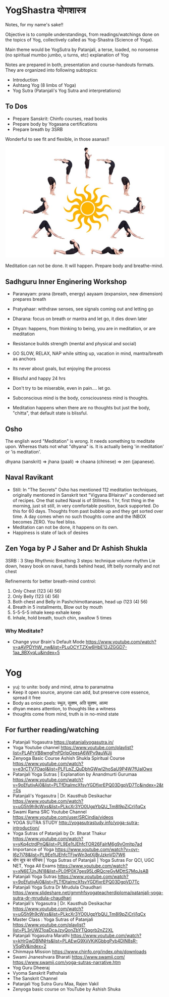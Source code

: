 # YogShastra योगशास्त्र

Notes, for my name's sake!!

Objective is to compile understandings, from readings/watchings done on the topics of Yog, collectively called as Yog-Shastra (Science of Yoga).

Main theme would be YogSutra by Patanjali, a terse, loaded, no nonsense (no spiritual mumbo jumbo, u turns, etc) explanation of Yog

Notes are prepared in both, presentation and course-handouts formats. They are organized into following subtopics:
- Introduction
- Ashtang Yog (8 limbs of Yoga)
- Yog Sutra (Patanjali's Yog Sutra and interpretations)

## To Dos
- Prepare Sanskrit: Chinfo courses, read books
- Prepare body by Yogasana certifications
- Prepare breath by 3SRB

Wonderful to see fit and flexible, in those asanas!!

<img src="images/sunsal.jpg" />

Meditation can not be done. It will happen. Prepare body and breathe-mind.

## Sadhguru Inner Enginering Workshop
- Paranayam: prana (breath, energy) aayaam (expansion, new dimension) prepares breath
- Pratyahaar: withdraw senses, see signals coming out and letting go
- Dharana: focus on breath or mantra and let go, it dies down later
- Dhyan: happens, from thinking to being, you are in meditation, or are meditation

- Resistance builds strength (mental and physical and social)

- GO SLOW, RELAX, NAP while sitting up, vacation in mind, mantra/breath as anchors
- Its never about goals, but enjoying the process
- Blissful and happy 24 hrs
- Don't try to be miserable, even in pain.... let go.

- Subconscious mind is the body, consciousness mind is thoughts. 
- Meditation happens when there are no thoughts but just the body, "chitta", that default state is blissful.


## Osho
The english word "Meditation" is wrong. It needs something to meditate upon. Whereas
 thats not what "dhyana" is. It is actually being 'in meditation' or 'is meditation'.
 
dhyana (sanskrit) => jhana (paali) => chaana (chinese) => zen (japanese).

## Naval Ravikant
- Still: In "The Secrets" Osho has mentioned 112 meditation techniques, originally mentioned in Sanskrit text "Vigyana BHairavi" a condensed set of recipes.
One that suited Naval is of Stillness. 1 hr, first thing in the morning, just sit still, in very comfortable position, back supported. Do this for 60 days.
Thoughts from past bubble up and they get sorted over time. A day comes when no such thoughts come and the INBOX becomes ZERO. You feel bliss.
- Meditation can not be done, it happens on its own.
- Happiness is state of lack of desires

## Zen Yoga by P J Saher and Dr Ashish Shukla
3SRB : 3 Step Rhythmic Breathing
3 steps: technique volume rhythm
Lie down, heavy book on naval, hands behind head, lift belly normally and not chest

Refinements for better breath-mind control:
1. Only Chest (123 (4) 56)
2. Only Belly (123 (4) 56)
3. Both chest and Belly in Pashchimottanasan, head up (123 (4) 56)
4. Breath in 5 installments, Blow out by mouth
5. 5-5-5-5 inhale keep exhale keep
6. Inhale, hold breath, touch chin, swallow 5 times

### Why Meditate?
* Change your Brain's Default Mode  https://www.youtube.com/watch?v=aAVPDYhW_nw&list=PLuOCYTZXw6HbE12JZGGD7-1aa_8BXyqLu&index=5 

# Yog 
- yuj: to unite: body and mind, atma to paramatma
- Keep it open source, anyone can add, but preserve core essence, spread it free
- Body as onion peels: स्थुल, सूक्श्म, अति सुक्श्म, आत्मा
- dhyan means attention, to thoughts like a witness 
- thoughts come from mind, truth is in no-mind state


## For further reading/watching
- Patanjali Yogasutra https://patanjaliyogasutra.in/
- Yoga Youtube channel https://www.youtube.com/playlist?list=PLAPrVB8wngPnPDrlpOeesA6WPv9auWJij
- Zenyoga Basic Course Ashish Shukla Spiritual Course https://www.youtube.com/watch?v=e3rCTV7OaoI&list=PLFLpZ_QuDbhGWwI2hoSaU9P4W7fUalOwx
- Patanjali Yoga Sutras | Explanation by Anandmurti Gurumaa https://www.youtube.com/watch?v=9oEfutjvAi0&list=PLTfDtaImcXfsvYGDfjxrEPQ03DgpVD7Tc&index=2&t=0s
- Patanjali's Yogasutra | Dr. Kausthub Desikachar https://www.youtube.com/watch?v=uG5h9h9cWxs&list=PLkcXr3YO0UgpYbQU_Tm8l9pZiCrlj1qCx
- Swami Rama SRC Youtube Channel https://www.youtube.com/user/SRCindia/videos
- YOGA SUTRA STUDY http://yogasutrastudy.info/yoga-sutra-introduction/
- Yoga Sutras of Patanjali by Dr. Bharat Thakur https://www.youtube.com/watch?v=yKq4ctrdPnQ&list=PL9Ee1tJEhfcTOR26FalrM6g9vOmltp7ad
- Importance of Yoga https://www.youtube.com/watch?v=oyr-I6z7j78&list=PL9Ee1tJEhfcTFjwWn3qtXjBrJzknVD7W6
- योग सूत्र का परिचय | Yoga Sutras of Patanjali | Yoga Sutras For QCI, UGC NET, Yoga All Exams https://www.youtube.com/watch?v=xN6E7JnJN18&list=PL0fP0X7ges95LdRQcreGvMDttS7MqJsAB
- Patanjali Yoga Sutras  https://www.youtube.com/watch?v=9oEfutjvAi0&list=PLTfDtaImcXfsvYGDfjxrEPQ03DgpVD7Tc
- Patanjali Yoga Sutra Dr Mrudula Chaudhari https://www.slideshare.net/gmmhfsyogateacherdiploma/patanjali-yoga-sutra-dr-mrudula-chaudhari
- Patanjali's Yogasutra | Dr. Kausthub Desikachar https://www.youtube.com/watch?v=uG5h9h9cWxs&list=PLkcXr3YO0UgpYbQU_Tm8l9pZiCrlj1qCx
- Master Class : Yoga Sutras of Patanjali https://www.youtube.com/playlist?list=PL3rUWZ1oaDcaJzyQonZbYTQqgrb2nZ2XL
- Patanjali Yogasutra Marathi  https://www.youtube.com/watch?v=kHrGwDBNNHs&list=PLAEwG9XjiVKjKGbbgPyb4DlN8sR-V5qRV&index=2
- Chinmaya Mission https://www.chinfo.org/index.php/downloads
- Swami Jnaneshvara Bharati https://www.swamij.com/ https://www.swamij.com/yoga-sutras-narrative.htm
- Yog Guru Dheeraj 
- Vyoma Sanskrit Pathshala 
- The Sanskrit Channel 
- Patanjali Yog Sutra Guru Maa, Rajen Vakil
- Zenyoga basic course on YouTube by Ashish Shuka
